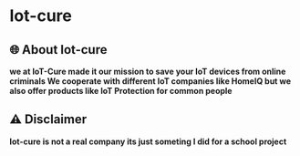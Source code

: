 # Iot-cure

## 🌐 About Iot-cure

**we at IoT-Cure made it our mission to save your IoT devices from online criminals
We cooperate with different IoT companies like HomeIQ
but we also offer products like IoT Protection for common people**


## ⚠️ Disclaimer 

**Iot-cure is not a real company its just someting I did for a school project**
